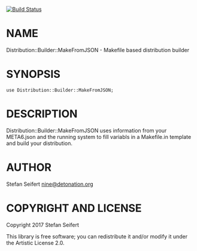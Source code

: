 [![Build Status](https://travis-ci.org/niner/Distribution-Builder-MakeFromJSON.svg?branch=master)](https://travis-ci.org/niner/Distribution-Builder-MakeFromJSON)

NAME
====

Distribution::Builder::MakeFromJSON - Makefile based distribution builder

SYNOPSIS
========

    use Distribution::Builder::MakeFromJSON;

DESCRIPTION
===========

Distribution::Builder::MakeFromJSON uses information from your META6.json and the running system to fill variabls in a Makefile.in template and build your distribution.

AUTHOR
======

Stefan Seifert <nine@detonation.org>

COPYRIGHT AND LICENSE
=====================

Copyright 2017 Stefan Seifert

This library is free software; you can redistribute it and/or modify it under the Artistic License 2.0.
